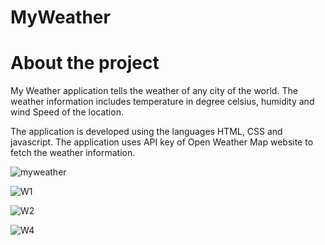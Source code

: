 # MyWeather

# About the project
My Weather application tells the weather of any city of the world. The weather information includes temperature in degree celsius, humidity and wind Speed of the location. 

The application is developed using the languages HTML, CSS and javascript. 
The application uses API key of Open Weather Map website to fetch the weather information.


 
![myweather](https://user-images.githubusercontent.com/90527371/178714059-280726df-c26a-4519-8700-1937053fab06.png)


![W1](https://user-images.githubusercontent.com/90527371/197838953-b50313ee-3043-4559-8525-2c0b89325be5.png)


![W2](https://user-images.githubusercontent.com/90527371/197839262-c9594dbc-e746-4d9a-84fc-89c60428214b.png)


![W4](https://user-images.githubusercontent.com/90527371/197839766-4dbba752-fd84-4e70-9958-91677392bb0c.png)
